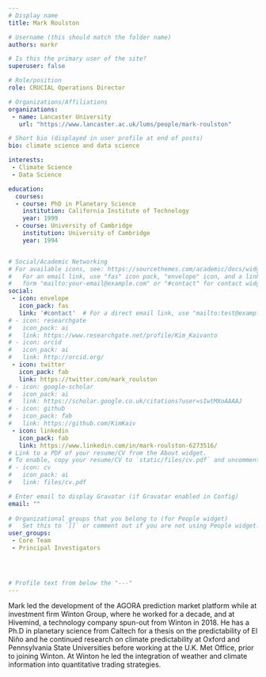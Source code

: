 ```yaml
---
# Display name
title: Mark Roulston

# Username (this should match the folder name)
authors: markr

# Is this the primary user of the site?
superuser: false

# Role/position 
role: CRUCIAL Operations Director

# Organizations/Affiliations
organizations:
 - name: Lancaster University
   url: "https://www.lancaster.ac.uk/lums/people/mark-roulston" 

# Short bio (displayed in user profile at end of posts)
bio: climate science and data science

interests:
 - Climate Science
 - Data Science

education:
  courses:
  - course: PhD in Planetary Science
    institution: California Institute of Technology
    year: 1999
  - course: University of Cambridge
    institution: University of Cambridge
    year: 1994


# Social/Academic Networking
# For available icons, see: https://sourcethemes.com/academic/docs/widgets/#icons
#   For an email link, use "fas" icon pack, "envelope" icon, and a link in the
#   form "mailto:your-email@example.com" or "#contact" for contact widget.
social:
 - icon: envelope
   icon_pack: fas
   link: '#contact'  # For a direct email link, use "mailto:test@example.org".
# - icon: researchgate
#   icon_pack: ai
#   link: https://www.researchgate.net/profile/Kim_Kaivanto
# - icon: orcid
#   icon_pack: ai
#   link: http://orcid.org/
 - icon: twitter
   icon_pack: fab
   link: https://twitter.com/mark_roulston
# - icon: google-scholar
#   icon_pack: ai
#   link: https://scholar.google.co.uk/citations?user=sIwtMXoAAAAJ
# - icon: github
#   icon_pack: fab
#   link: https://github.com/KimKaiv
 - icon: linkedin
   icon_pack: fab
   link: https://www.linkedin.com/in/mark-roulston-6273516/  
# Link to a PDF of your resume/CV from the About widget.
# To enable, copy your resume/CV to `static/files/cv.pdf` and uncomment the lines below.  
# - icon: cv
#   icon_pack: ai
#   link: files/cv.pdf

# Enter email to display Gravatar (if Gravatar enabled in Config)
email: ""
  
# Organizational groups that you belong to (for People widget)
#   Set this to `[]` or comment out if you are not using People widget.  
user_groups: 
 - Core Team
 - Principal Investigators




# Profile text from below the "---"
---
```

Mark led the development of the AGORA prediction market platform while at
investment firm Winton Group, where he worked for a decade, and at Hivemind, a
technology company spun-out from Winton in 2018. He has a Ph.D in planetary
science from Caltech for a thesis on the predictability of El Niño and he continued
research on climate predictability at Oxford and Pennsylvania State Universities
before working at the U.K. Met Office, prior to joining Winton. At Winton he led the
integration of weather and climate information into quantitative trading strategies.




